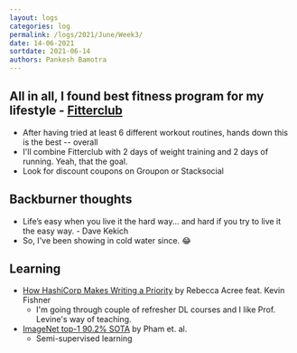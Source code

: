 ```yaml
---
layout: logs
categories: log
permalink: /logs/2021/June/Week3/
date: 14-06-2021
sortdate: 2021-06-14
authors: Pankesh Bamotra
---
```


## All in all, I found best fitness program for my lifestyle - [Fitterclub](https://www.fitterclub.com/)
- After having tried at least 6 different workout routines, hands down this is the best -- overall
- I'll combine Fitterclub with 2 days of weight training and 2 days of running. Yeah, that the goal.
- Look for discount coupons on Groupon or Stacksocial

## Backburner thoughts
- Life’s easy when you live it the hard way... and hard if you try to live it the easy way. - Dave Kekich
- So, I've been showing in cold water since. 😂

## Learning
- [How HashiCorp Makes Writing a Priority](https://slab.com/blog/how-hashicorp-makes-writing-a-priority/) by Rebecca Acree feat. Kevin Fishner
    - I'm going through couple of refresher DL courses and I like Prof. Levine's way of teaching.
- [ImageNet top-1 90.2% SOTA](https://arxiv.org/abs/2003.10580) by Pham et. al.
    - Semi-supervised learning


